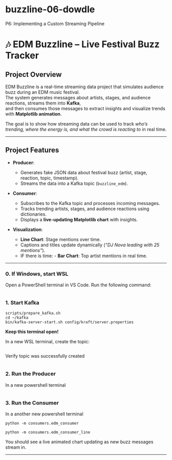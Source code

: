 # buzzline-06-dowdle
P6: Implementing a Custom Streaming Pipeline

# 🎶 EDM Buzzline – Live Festival Buzz Tracker

## Project Overview
EDM Buzzline is a real-time streaming data project that simulates audience buzz during an EDM music festival.  
The system generates messages about artists, stages, and audience reactions, streams them into **Kafka**,  
and then consumes those messages to extract insights and visualize trends with **Matplotlib animation**.  

The goal is to show how streaming data can be used to track *who’s trending, where the energy is, and what the crowd is reacting to* in real time.  

---

## Project Features
- **Producer**:  
  - Generates fake JSON data about festival buzz (artist, stage, reaction, topic, timestamp).  
  - Streams the data into a Kafka topic (`buzzline_edm`).  

- **Consumer**:  
  - Subscribes to the Kafka topic and processes incoming messages.  
  - Tracks trending artists, stages, and audience reactions using dictionaries.  
  - Displays a **live-updating Matplotlib chart** with insights.  

- **Visualization**:    
  - **Line Chart**: Stage mentions over time.  
  - Captions and titles update dynamically (*“DJ Nova leading with 25 mentions”*). 
  - IF there is time: - **Bar Chart**: Top artist mentions in real time. 

---

### 0. If Windows, start WSL
Open a PowerShell terminal in VS Code. Run the following command:
```wsl
```

### 1. Start Kafka
```chmod +x scripts/prepare_kafka.sh
scripts/prepare_kafka.sh
cd ~/kafka
bin/kafka-server-start.sh config/kraft/server.properties
```
**Keep this terminal open!**

In a new WSL terminal, create the topic:
```kafka-topics --create --topic buzzline_edm --bootstrap-server localhost:9092
```

Verify topic was successfully created
```bin/kafka-topics.sh --list --bootstrap-server localhost:9092
```

### 2. Run the Producer
In a new powershell terminal
```python -m producers.edm_producer
```

### 3. Run the Consumer
In a another new powershell terminal
``` # Bar Chart Consumer
python -m consumers.edm_consumer
```
``` # Line Chart Consumer
python -m consumers.edm_consumer_line
```

You should see a live animated chart updating as new buzz messages stream in.

****
